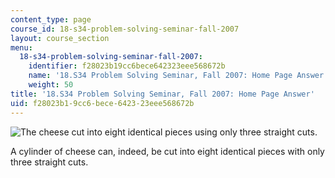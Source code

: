 ```yaml
---
content_type: page
course_id: 18-s34-problem-solving-seminar-fall-2007
layout: course_section
menu:
  18-s34-problem-solving-seminar-fall-2007:
    identifier: f28023b19cc6bece642323eee568672b
    name: '18.S34 Problem Solving Seminar, Fall 2007: Home Page Answer'
    weight: 50
title: '18.S34 Problem Solving Seminar, Fall 2007: Home Page Answer'
uid: f28023b1-9cc6-bece-6423-23eee568672b
---
```


![The cheese cut into eight identical pieces using only three straight cuts. ](/courses/mathematics/18-s34-problem-solving-seminar-fall-2007/18.s34-problem-solving-seminar-fall-2007-home-page-answer/cheeseproj.jpg)

A cylinder of cheese can, indeed, be cut into eight identical pieces with only three straight cuts.